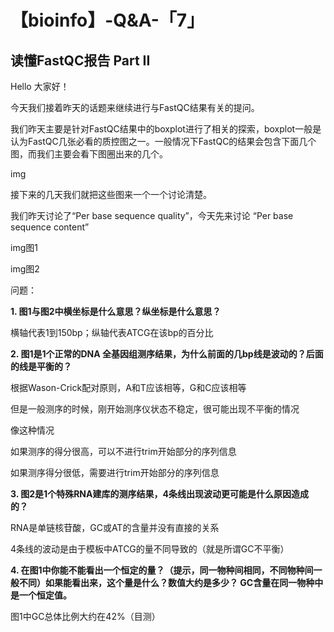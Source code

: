 # 【bioinfo】-Q&A-「7」

## 读懂FastQC报告 Part II
Hello 大家好！

今天我们接着昨天的话题来继续进行与FastQC结果有关的提问。

我们昨天主要是针对FastQC结果中的boxplot进行了相关的探索，boxplot一般是认为FastQC几张必看的质控图之一。一般情况下FastQC的结果会包含下面几个图，而我们主要会看下图圈出来的几个。

img

接下来的几天我们就把这些图来一个一个讨论清楚。

我们昨天讨论了“Per base sequence quality”，今天先来讨论 “Per base sequence content”

img图1

img图2

问题：

**1. 图1与图2中横坐标是什么意思？纵坐标是什么意思？**

横轴代表1到150bp；纵轴代表ATCG在该bp的百分比

**2. 图1是1个正常的DNA 全基因组测序结果，为什么前面的几bp线是波动的？后面的线是平衡的？**

根据Wason-Crick配对原则，A和T应该相等，G和C应该相等

但是一般测序的时候，刚开始测序仪状态不稳定，很可能出现不平衡的情况

像这种情况

如果测序的得分很高，可以不进行trim开始部分的序列信息

如果测序得分很低，需要进行trim开始部分的序列信息

**3. 图2是1个特殊RNA建库的测序结果，4条线出现波动更可能是什么原因造成的？**

RNA是单链核苷酸，GC或AT的含量并没有直接的关系

4条线的波动是由于模板中ATCG的量不同导致的（就是所谓GC不平衡）

**4. 在图1中你能不能看出一个恒定的量？（提示，同一物种间相同，不同物种间一般不同）如果能看出来，这个量是什么？数值大约是多少？
GC含量在同一物种中是一个恒定值。**

图1中GC总体比例大约在42%（目测）

